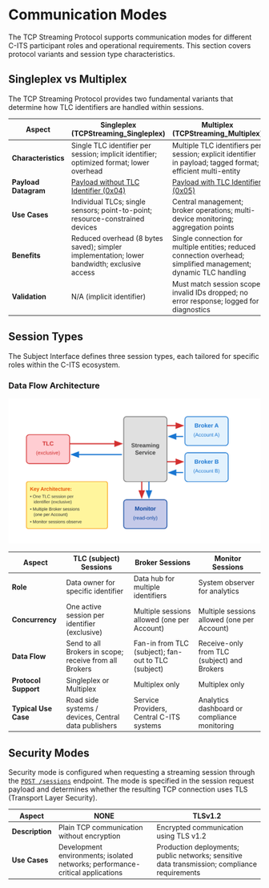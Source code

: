 # Communication Modes

The TCP Streaming Protocol supports communication modes for different C-ITS participant roles and operational requirements. This section covers protocol variants and session type characteristics.



## Singleplex vs Multiplex

The TCP Streaming Protocol provides two fundamental variants that determine how TLC identifiers are handled within sessions.

| Aspect | Singleplex (TCPStreaming_Singleplex) | Multiplex (TCPStreaming_Multiplex) |
|--------|-------------------------------------|-------------------------------------|
| **Characteristics** | Single TLC identifier per session; implicit identifier; optimized format; lower overhead | Multiple TLC identifiers per session; explicit identifier in payload; tagged format; efficient multi-entity |
| **Payload Datagram** | [Payload without TLC Identifier (0x04)](datagram-types.md#payload-without-tlc-identifier-0x04) | [Payload with TLC Identifier (0x05)](datagram-types.md#payload-with-tlc-identifier-0x05) |
| **Use Cases** | Individual TLCs; single sensors; point-to-point; resource-constrained devices | Central management; broker operations; multi-device monitoring; aggregation points |
| **Benefits** | Reduced overhead (8 bytes saved); simpler implementation; lower bandwidth; exclusive access | Single connection for multiple entities; reduced connection overhead; simplified management; dynamic TLC handling |
| **Validation** | N/A (implicit identifier) | Must match session scope; invalid IDs dropped; no error response; logged for diagnostics |

## Session Types

The Subject Interface defines three session types, each tailored for specific roles within the C-ITS ecosystem.

### Data Flow Architecture

![Session Data Flow](session-dataflow.svg)

| Aspect               | TLC (subject) Sessions                                 | Broker Sessions                                     | Monitor Sessions                             |
| -------------------- | ------------------------------------------------------ | --------------------------------------------------- | -------------------------------------------- |
| **Role**             | Data owner for specific identifier                     | Data hub for multiple identifiers                   | System observer for analytics                |
| **Concurrency**      | One active session per identifier (exclusive)          | Multiple sessions allowed (one per Account)         | Multiple sessions allowed (one per Account)  |
| **Data Flow**        | Send to all Brokers in scope; receive from all Brokers | Fan-in from TLC (subject); fan-out to TLC (subject) | Receive-only from TLC (subject) and Brokers  |
| **Protocol Support** | Singleplex or Multiplex                                | Multiplex only                                      | Multiplex only                               |
| **Typical Use Case** | Road side systems / devices, Central data publishers   | Service Providers, Central C-ITS systems            | Analytics dashboard or compliance monitoring |

## Security Modes

<a id="security-mode-configuration"></a>

Security mode is configured when requesting a streaming session through the [`POST /sessions`](../api-endpoints/reference/endpoints-reference.md#create-session) endpoint. The mode is specified in the session request payload and determines whether the resulting TCP connection uses TLS (Transport Layer Security).

| Aspect | NONE | TLSv1.2 |
|--------|------|---------|
| **Description** | Plain TCP communication without encryption | Encrypted communication using TLS v1.2 |
| **Use Cases** | Development environments; isolated networks; performance-critical applications | Production deployments; public networks; sensitive data transmission; compliance requirements |